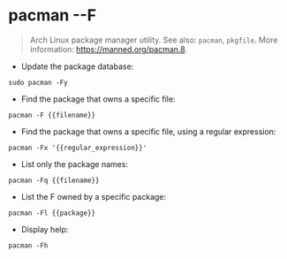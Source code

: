# pacman --F

>  Arch Linux package manager utility.
> See also: `pacman`, `pkgfile`.
> More information: <https://manned.org/pacman.8>.

- Update the package database:

`sudo pacman -Fy`

- Find the package that owns a specific file:

`pacman -F {{filename}}`

- Find the package that owns a specific file, using a regular expression:

`pacman -Fx '{{regular_expression}}'`

- List only the package names:

`pacman -Fq {{filename}}`

- List the F owned by a specific package:

`pacman -Fl {{package}}`

- Display help:

`pacman -Fh`
